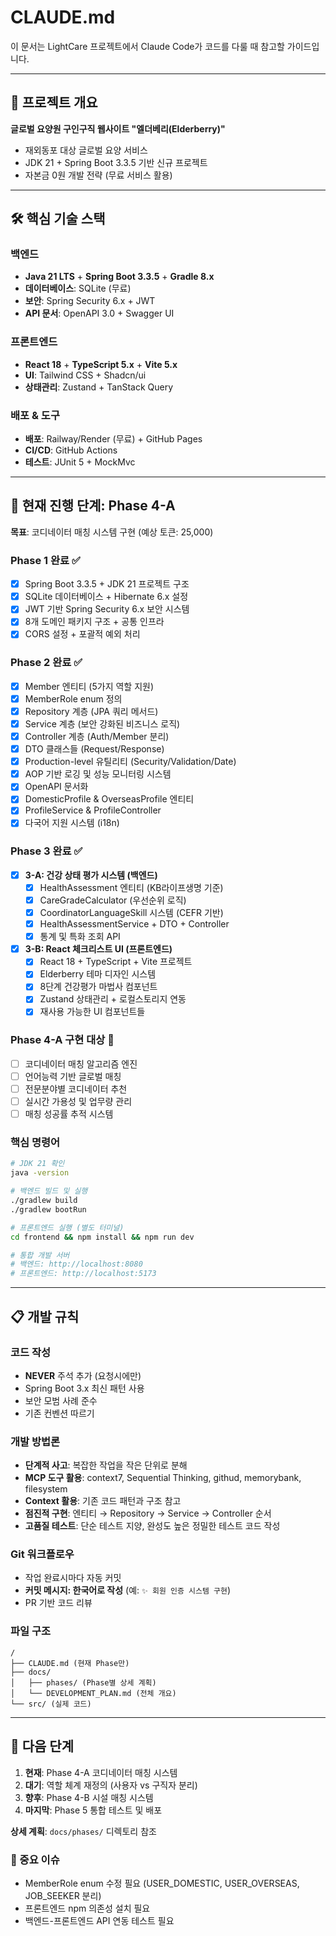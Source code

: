# CLAUDE.md

이 문서는 LightCare 프로젝트에서 Claude Code가 코드를 다룰 때 참고할 가이드입니다.

---

## 📌 프로젝트 개요

**글로벌 요양원 구인구직 웹사이트 "엘더베리(Elderberry)"**
- 재외동포 대상 글로벌 요양 서비스
- JDK 21 + Spring Boot 3.3.5 기반 신규 프로젝트
- 자본금 0원 개발 전략 (무료 서비스 활용)

---

## 🛠 핵심 기술 스택

### 백엔드
- **Java 21 LTS** + **Spring Boot 3.3.5** + **Gradle 8.x**
- **데이터베이스**: SQLite (무료)
- **보안**: Spring Security 6.x + JWT
- **API 문서**: OpenAPI 3.0 + Swagger UI

### 프론트엔드  
- **React 18** + **TypeScript 5.x** + **Vite 5.x**
- **UI**: Tailwind CSS + Shadcn/ui
- **상태관리**: Zustand + TanStack Query

### 배포 & 도구
- **배포**: Railway/Render (무료) + GitHub Pages
- **CI/CD**: GitHub Actions
- **테스트**: JUnit 5 + MockMvc

---

## 🚀 현재 진행 단계: Phase 4-A

**목표**: 코디네이터 매칭 시스템 구현 (예상 토큰: 25,000)

### Phase 1 완료 ✅
- [x] Spring Boot 3.3.5 + JDK 21 프로젝트 구조
- [x] SQLite 데이터베이스 + Hibernate 6.x 설정
- [x] JWT 기반 Spring Security 6.x 보안 시스템
- [x] 8개 도메인 패키지 구조 + 공통 인프라
- [x] CORS 설정 + 포괄적 예외 처리

### Phase 2 완료 ✅
- [x] Member 엔티티 (5가지 역할 지원)
- [x] MemberRole enum 정의
- [x] Repository 계층 (JPA 쿼리 메서드)
- [x] Service 계층 (보안 강화된 비즈니스 로직)
- [x] Controller 계층 (Auth/Member 분리)
- [x] DTO 클래스들 (Request/Response)
- [x] Production-level 유틸리티 (Security/Validation/Date)
- [x] AOP 기반 로깅 및 성능 모니터링 시스템
- [x] OpenAPI 문서화
- [x] DomesticProfile & OverseasProfile 엔티티
- [x] ProfileService & ProfileController
- [x] 다국어 지원 시스템 (i18n)

### Phase 3 완료 ✅
- [x] **3-A: 건강 상태 평가 시스템 (백엔드)**
  - [x] HealthAssessment 엔티티 (KB라이프생명 기준)
  - [x] CareGradeCalculator (우선순위 로직)
  - [x] CoordinatorLanguageSkill 시스템 (CEFR 기반)
  - [x] HealthAssessmentService + DTO + Controller
  - [x] 통계 및 특화 조회 API
- [x] **3-B: React 체크리스트 UI (프론트엔드)**
  - [x] React 18 + TypeScript + Vite 프로젝트
  - [x] Elderberry 테마 디자인 시스템
  - [x] 8단계 건강평가 마법사 컴포넌트
  - [x] Zustand 상태관리 + 로컬스토리지 연동
  - [x] 재사용 가능한 UI 컴포넌트들

### Phase 4-A 구현 대상 🚧
- [ ] 코디네이터 매칭 알고리즘 엔진
- [ ] 언어능력 기반 글로벌 매칭
- [ ] 전문분야별 코디네이터 추천
- [ ] 실시간 가용성 및 업무량 관리
- [ ] 매칭 성공률 추적 시스템

### 핵심 명령어
```bash
# JDK 21 확인
java -version

# 백엔드 빌드 및 실행
./gradlew build
./gradlew bootRun

# 프론트엔드 실행 (별도 터미널)
cd frontend && npm install && npm run dev

# 통합 개발 서버
# 백엔드: http://localhost:8080
# 프론트엔드: http://localhost:5173
```

---

## 📋 개발 규칙

### 코드 작성
- **NEVER** 주석 추가 (요청시에만)
- Spring Boot 3.x 최신 패턴 사용
- 보안 모범 사례 준수
- 기존 컨벤션 따르기

### 개발 방법론
- **단계적 사고**: 복잡한 작업을 작은 단위로 분해
- **MCP 도구 활용**: context7, Sequential Thinking, githud, memorybank, filesystem
- **Context 활용**: 기존 코드 패턴과 구조 참고
- **점진적 구현**: 엔티티 → Repository → Service → Controller 순서
- **고품질 테스트**: 단순 테스트 지양, 완성도 높은 정밀한 테스트 코드 작성

### Git 워크플로우
- 작업 완료시마다 자동 커밋
- **커밋 메시지: 한국어로 작성** (예: `✨ 회원 인증 시스템 구현`)
- PR 기반 코드 리뷰

### 파일 구조
```
/
├── CLAUDE.md (현재 Phase만)
├── docs/
│   ├── phases/ (Phase별 상세 계획)
│   └── DEVELOPMENT_PLAN.md (전체 개요)
└── src/ (실제 코드)
```

---

## 🎯 다음 단계

1. **현재**: Phase 4-A 코디네이터 매칭 시스템
2. **대기**: 역할 체계 재정의 (사용자 vs 구직자 분리)
3. **향후**: Phase 4-B 시설 매칭 시스템
4. **마지막**: Phase 5 통합 테스트 및 배포

**상세 계획**: `docs/phases/` 디렉토리 참조

### 🚨 중요 이슈
- MemberRole enum 수정 필요 (USER_DOMESTIC, USER_OVERSEAS, JOB_SEEKER 분리)
- 프론트엔드 npm 의존성 설치 필요
- 백엔드-프론트엔드 API 연동 테스트 필요